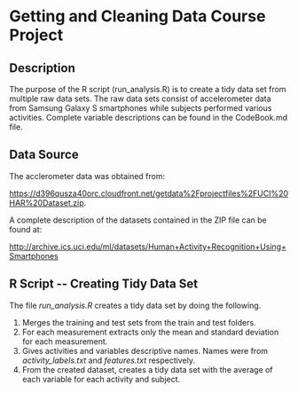 # Getting and Cleaning Data Course Project


## Description

The purpose of the R script (run_analysis.R) is to create a tidy data set from multiple raw data sets. The raw data sets consist of accelerometer data from Samsung Galaxy S smartphones while subjects performed various activities. Complete variable descriptions can be found in the CodeBook.md file. 

## Data Source

The acclerometer data was obtained from:  

<https://d396qusza40orc.cloudfront.net/getdata%2Fprojectfiles%2FUCI%20HAR%20Dataset.zip>. 


A complete description of the datasets contained in the ZIP file can be found at: 

<http://archive.ics.uci.edu/ml/datasets/Human+Activity+Recognition+Using+Smartphones>


## R Script -- Creating Tidy Data Set

The file *run_analysis.R* creates a tidy data set by doing the following.

1. Merges the training and test sets from the train and test folders.
2. For each measurement extracts only the mean and standard deviation for each measurement.
3. Gives activities and variables descriptive names. Names were from *activity_labels.txt* and *features.txt* respectively.
4. From the created dataset, creates a tidy data set with the average of each variable for each activity and subject.


